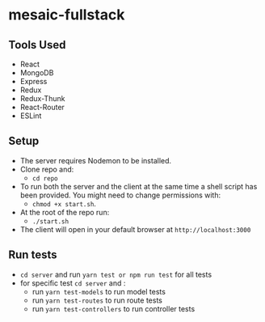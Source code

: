 # mesaic-fullstack

## Tools Used
* React
* MongoDB
* Express
* Redux
* Redux-Thunk
* React-Router
* ESLint

## Setup

- The server requires Nodemon to be installed. 
- Clone repo and:
  - `cd repo`
- To run both the server and the client at the same time a shell script has been provided. You might need to change permissions with:
  - `chmod +x start.sh`.
- At the root of the repo run:
  - `./start.sh`
- The client will open in your default browser at `http://localhost:3000`


## Run tests

- `cd server` and run `yarn test or npm run test` for all tests
- for specific test `cd server` and :
  * run `yarn test-models` to run model tests
  * run `yarn test-routes` to run route tests
  * run `yarn test-controllers` to run controller tests
